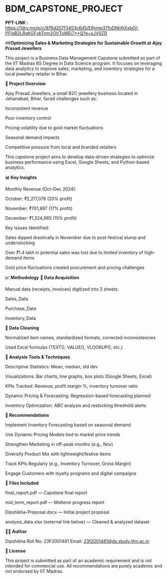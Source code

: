 # BDM_CAPSTONE_PROJECT
**PPT-LINK :** https://1drv.ms/p/c/976d207f3453c6d5/ERymp37foDNHhXxbOI-PFIgB2LRgKGFxbTnm2OVToWEj7**Q?e=xJV0ZD


##**Optimizing Sales & Marketing Strategies for Sustainable Growth at Ajay Prasad Jewellers**


This project is a Business Data Management Capstone submitted as part of the IIT Madras BS Degree in Data Science program. It focuses on leveraging data analytics to improve sales, marketing, and inventory strategies for a local jewellery retailer in Bihar.

**📌 Project Overview**

Ajay Prasad Jewellers, a small B2C jewellery business located in Jehanabad, Bihar, faced challenges such as:

Inconsistent revenue

Poor inventory control

Pricing volatility due to gold market fluctuations

Seasonal demand impacts

Competitive pressure from local and branded retailers

This capstone project aims to develop data-driven strategies to optimize business performance using Excel, Google Sheets, and Python-based analytics.

**📊 Key Insights**

Monthly Revenue (Oct–Dec 2024):

October: ₹2,217,076 (20% profit)

November: ₹701,897 (17% profit)

December: ₹1,324,985 (15% profit)

Key Issues Identified:

Sales dipped drastically in November due to post-festival slump and understocking

Over ₹1.4 lakh in potential sales was lost due to limited inventory of high-demand items

Gold price fluctuations created procurement and pricing challenges


**📈 Methodology**
**🔹 Data Acquisition**

Manual data (receipts, invoices) digitized into 3 sheets:

Sales_Data

Purchase_Data

Inventory_Data

**🔹 Data Cleaning**

Normalized item names, standardized formats, corrected inconsistencies

Used Excel formulas (TEXT(), VALUE(), VLOOKUP(), etc.)

**🔹 Analysis Tools & Techniques**

Descriptive Statistics: Mean, median, std dev

Visualizations: Bar charts, line graphs, box plots (Google Sheets, Excel)

KPIs Tracked: Revenue, profit margin %, inventory turnover ratio

Dynamic Pricing & Forecasting: Regression-based forecasting planned

Inventory Optimization: ABC analysis and restocking threshold alerts


**🧾 Recommendations**

Implement Inventory Forecasting based on seasonal demand

Use Dynamic Pricing Models tied to market price trends

Strengthen Marketing in off-peak months (e.g., Nov)

Diversify Product Mix with lightweight/festive items

Track KPIs Regularly (e.g., Inventory Turnover, Gross Margin)

Engage Customers with loyalty programs and digital campaigns


**📁 Files Included**

final_report.pdf — Capstone final report

mid_term_report.pdf — Midterm progress report

Dipshikha-Proposal.docx — Initial project proposal

analysis_data.xlsx (external link below) — Cleaned & analyzed dataset


**👩‍💻 Author**

Dipshikha
Roll No: 23F2001481
Email: 23f2001481@ds.study.iitm.ac.in

**📄 License**

This project is submitted as part of an academic requirement and is not intended for commercial use. All recommendations are purely academic and not endorsed by IIT Madras.

